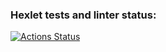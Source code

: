 ### Hexlet tests and linter status:
[![Actions Status](https://github.com/smabramova/frontend-project-44/actions/workflows/hexlet-check.yml/badge.svg)](https://github.com/smabramova/frontend-project-44/actions)